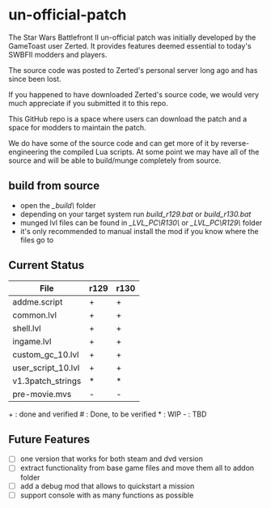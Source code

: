 # un-official-patch

The Star Wars Battlefront II un-official patch was initially developed by the GameToast user Zerted.
It provides features deemed essential to today's SWBFII modders and players. 

The source code was posted to Zerted's personal server long ago and has since been lost.

If you happened to have downloaded Zerted's source code, we would very much appreciate if you submitted it to this repo.

This GitHub repo is a space where users can download the patch and a space for modders to maintain the patch.

We do have some of the source code and can get more of it by reverse-engineering the compiled Lua scripts. At some point we may have all of the source and will be able to build/munge completely from source. 


## build from source

* open the _\_build\\_ folder
* depending on your target system run _build\_r129.bat_ or _build\_r130.bat_
* munged lvl files can be found in _\_LVL\_PC\\R130\\_ or _\_LVL\_PC\\R129\\_ folder
* it's only recommended to manual install the mod if you know where the files go to


## Current Status

File                |  r129 | r130
--------------------|-------|------
addme.script        |  \+    |  \+
common.lvl          |  \+    |  \+
shell.lvl           |  \+    |  \+
ingame.lvl          |  \+    |  \+
custom_gc_10.lvl    |  \+    |  \+
user_script_10.lvl  |  \+    |  \+
v1.3patch_strings   |  \*    |  \*
pre-movie.mvs       |  \-    |  \-

\+ \: done and verified
\# \: Done, to be verified
\* \: WIP
\- \: TBD


## Future Features 
- [ ] one version that works for both steam and dvd version
- [ ] extract functionality from base game files and move them all to addon folder
- [ ] add a debug mod that allows to quickstart a mission
- [ ] support console with as many functions as possible